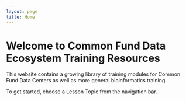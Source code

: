 ```yaml
---
layout: page
title: Home
---
```


Welcome to Common Fund Data Ecosystem Training Resources
========================================================

<script src="https://ajax.googleapis.com/ajax/libs/jquery/2.1.4/jquery.min.js"></script>
<script src='./javascripts/cls.min.js'></script>

<div class="carousel-slider" data-width="640px" data-height="310px" data-speed="1000" data-overflow="hidden">
	<div class="inner">
    <div class="slide" style="background:url('./images/carousel-images/carousel-images.001.jpeg'); background-size: contain; background-position: center; background-repeat: no-repeat"></div>
	  <a class="slide" style="background:url('./images/carousel-images/carousel-images.002.jpeg'); background-size: contain; background-position: center; background-repeat: no-repeat" href="./Bioinformatics-Skills/Kids-First/index.md"></a>
		<div class="slide" style="background:url('./images/carousel-images/carousel-images.003.jpeg'); background-size: cover"></div>
		<a class="slide" style="background:url('./images/carousel-images/carousel-images.004.jpeg'); background-size: contain; background-position: center; background-repeat: no-repeat" href="../../Bioinformatics-Skills/Kids-First/index.md"></a>
		<div class="slide" style="background:url('./images/carousel-images/carousel-images.005.jpeg'); background-size: cover"></div>
		<div class="slide" style="background:url('./images/carousel-images/carousel-images.006.jpeg'); background-size: cover"></div>
		<div class="slide" style="background:url('./images/carousel-images/carousel-images.007.jpeg'); background-size: cover"></div>
		<div class="slide" style="background:url('./images/carousel-images/carousel-images.008.jpeg'); background-size: cover"></div>
		<div class="slide" style="background:url('./images/carousel-images/carousel-images.009.jpeg'); background-size: cover"></div>
	</div>
</div>


This website contains a growing library of training modules for Common
Fund Data Centers as well as more general bioinformatics training.

To get started, choose a Lesson Topic from the navigation bar.
